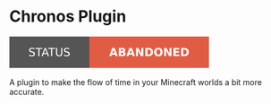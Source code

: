 # Chronos Plugin

![Project Status: Abandoned](./.assets/images/badges/status/abandoned.svg)

A plugin to make the flow of time in your Minecraft worlds a bit more accurate.
